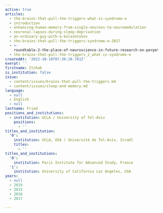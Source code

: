 ```yaml
---
active: true
articles:
  - the-brains-that-pull-the-triggers-what-is-syndrome-e
  - introduction
  - enhancing-human-memory-from-single-neurons-to-neuromodulation
  - neuronal-lapses-during-sleep-deprivation
  - an-ordinary-guy-with-a-kalashnikov
  - the-brains-that-pull-the-triggers-syndrome-e-2017
  - >-
    roundtable-2-the-place-of-neuroscience-in-future-research-on-perpetrators-of-extreme-violence
  - the-brains-that-pull-the-triggers_2_what-is-syndrome-e
createdAt: '2022-10-10T07:36:28.761Z'
exerpt: ''
firstname: Itzhak
is_institution: false
issue:
  - content/issues/brains-that-pull-the-triggers.md
  - content/issues/sleep-and-memory.md
language:
  - null
  - English
  - null
lastname: Fried
positions_and_institutions:
  - institution: UCLA / University of Tel-Aviv
    positions:
      - ''
titles_and_institution:
  '0':
    institution: UCLA, USA / Université de Tel-Aviv, Israël
    titles:
      - ''
titles_and_institutions:
  '0':
    institution: Paris Institute for Advanced Study, France
  '1':
    institution: University of California Los Angeles, USA
years:
  - null
  - 2019
  - 2015
  - 2016
  - 2017

---
```

